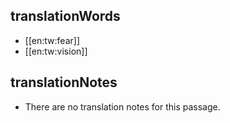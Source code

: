 ## translationWords

* [[en:tw:fear]]
* [[en:tw:vision]]

## translationNotes

* There are no translation notes for this passage.
